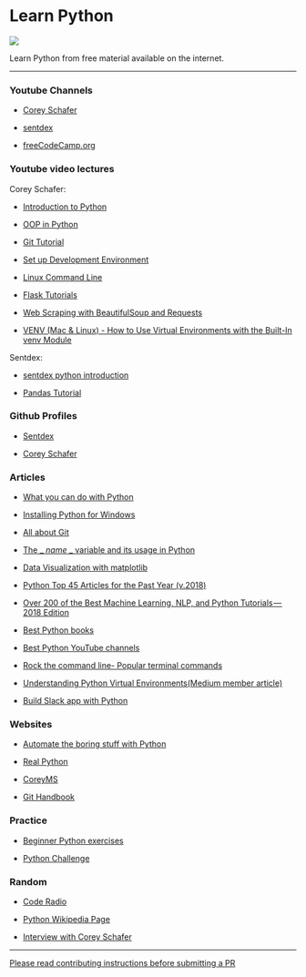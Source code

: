# Learn Python

![](https://www.python.org/static/community_logos/python-logo-master-v3-TM.png)

Learn Python from free material available on the internet.

***
### Youtube Channels

* [Corey Schafer](https://www.youtube.com/channel/UCCezIgC97PvUuR4_gbFUs5g)

* [sentdex](https://www.youtube.com/channel/UCfzlCWGWYyIQ0aLC5w48gBQ)

* [freeCodeCamp.org](https://www.youtube.com/channel/UC8butISFwT-Wl7EV0hUK0BQ)


### Youtube video lectures

Corey Schafer:

  * [Introduction to Python](https://www.youtube.com/playlist?list=PL-osiE80TeTt2d9bfVyTiXJA-UTHn6WwU)

  * [OOP in Python](https://www.youtube.com/playlist?list=PL-osiE80TeTsqhIuOqKhwlXsIBIdSeYtc)

  * [Git Tutorial](https://www.youtube.com/playlist?list=PL-osiE80TeTuRUfjRe54Eea17-YfnOOAx)

  * [Set up Development Environment](https://www.youtube.com/playlist?list=PL-osiE80TeTt66h8cVpmbayBKlMTuS55y)

  * [Linux Command Line](https://www.youtube.com/playlist?list=PL-osiE80TeTvGhHkpvfmKWOiIPF8UVy6c)

  * [Flask Tutorials](https://www.youtube.com/playlist?list=PL-osiE80TeTs4UjLw5MM6OjgkjFeUxCYH)
  
  * [Web Scraping with BeautifulSoup and Requests](https://www.youtube.com/watch?v=ng2o98k983k&t=859s)
  
  * [VENV (Mac & Linux) - How to Use Virtual Environments with the Built-In venv Module](https://www.youtube.com/watch?v=Kg1Yvry_Ydk)

Sentdex:
  
  * [sentdex python introduction](https://www.youtube.com/playlist?list=PLQVvvaa0QuDeAams7fkdcwOGBpGdHpXln)
  
  * [Pandas Tutorial](https://www.youtube.com/watch?v=Iqjy9UqKKuo)


### Github Profiles

* [Sentdex](https://github.com/Sentdex)

* [Corey Schafer](https://github.com/CoreyMSchafer)

### Articles

* [What you can do with Python](https://medium.freecodecamp.org/what-can-you-do-with-python-the-3-main-applications-518db9a68a78)

* [Installing Python for Windows](https://medium.com/kharagpur-open-source-society/installing-python-in-windows-ce059f644875)

* [All about Git](https://medium.com/kharagpur-open-source-society/git-cheatsheet-67ddd8cbbe94)

* [The _ _name_ _ variable and its usage in Python](https://medium.freecodecamp.org/whats-in-a-python-s-name-506262fe61e8)

* [Data Visualization with matplotlib](https://towardsdatascience.com/5-quick-and-easy-data-visualizations-in-python-with-code-a2284bae952f)

* [Python Top 45 Articles for the Past Year (v.2018)](https://medium.mybridge.co/python-top-45-tutorials-for-the-past-year-v-2018-1b4d46c9e857)

* [Over 200 of the Best Machine Learning, NLP, and Python Tutorials — 2018 Edition](https://medium.com/machine-learning-in-practice/over-200-of-the-best-machine-learning-nlp-and-python-tutorials-2018-edition-dd8cf53cb7dc)

* [Best Python books](https://realpython.com/best-python-books/)

* [Best Python YouTube channels](https://realpython.com/python-youtube-channels/)

* [Rock the command line- Popular terminal commands](https://towardsdatascience.com/rock-the-command-line-52c4b2ea34b7)

* [Understanding Python Virtual Environments(Medium member article)](https://towardsdatascience.com/understanding-python-virtual-environments-7ccf690320d7)

* [Build Slack app with Python](https://www.fullstackpython.com/blog/build-first-slack-bot-python.html)

### Websites

* [Automate the boring stuff with Python](https://automatetheboringstuff.com/)

* [Real Python](https://realpython.com/)

* [CoreyMS](https://realpython.com/interview-corey-schafer/)

* [Git Handbook](https://git-scm.com/book/en/v2)

### Practice

* [Beginner Python exercises](http://www.practicepython.org/)

* [Python Challenge](http://www.pythonchallenge.com/faq.php)


### Random

* [Code Radio](https://www.youtube.com/watch?v=mXRfApkMYZU)

* [Python Wikipedia Page](https://en.wikipedia.org/wiki/Python_(programming_language))

* [Interview with Corey Schafer](https://realpython.com/interview-corey-schafer/)

***

[Please read contributing instructions before submitting a PR](/CONTRIBUTING.md)
